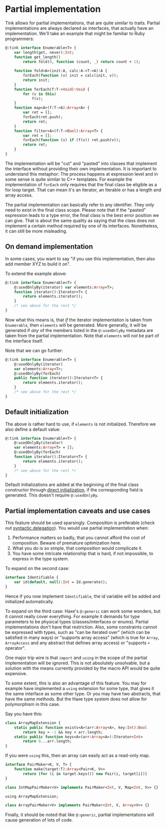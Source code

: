 # Partial implementation

Tink allows for partial implementations, that are quite similar to traits. Partial implementations are always declared as interfaces, that actually have an implementation. We'll take an example that might be familiar to Ruby programmers:

```haxe
@:tink interface Enumerable<T> {
    var length(get, never):Int;
    function get_length()
        return fold(0, function (count, _) return count + 1);
        
    function fold<A>(init:A, calc:A->T->A):A {
        forEach(function (v) init = calc(init, v));
        return init;
    }
    function forEach(f:T->Void):Void {
        for (v in this)
            f(v);
    }
    function map<A>(f:T->A):Array<A> {
        var ret = [];
        forEach(ret.push);
        return ret;
    }
    function filter<A>(f:T->Bool):Array<T> {
        var ret = [];
        forEach(function (v) if (f(v)) ret.push(v));
        return ret;
    }
}
```

The implementation will be "cut" and "pasted" into classes that implement the interface without providing their own implementation. It is important to understand this metaphor: The process happens at expression level and in some sense is quite similar to C++ templates. For example the implementation of `forEach` only requires that the final class be eligible as a for loop target. That can mean it's an Iterator, an Iterable or has a length and array access.

The partial implementation can basically refer to any identifier. They only need to exist in the final class scope. Please note that if the "pasted" expression leads to a type error, the final class is the best error position we can give. That is about the same quality as saying that the class does not implement a certain method required by one of its interfaces. Nonetheless, it can still be more misleading.

## On demand implementation

In some cases, you want to say "if you use this implementation, then also add member XYZ to build it on".

To extend the example above:

```haxe
@:tink interface Enumerable<T> {
    @:usedOnlyBy(iterator) var elements:Array<T>;
    function iterator():Iterator<T> {
        return elements.iterator();
    }
    /* see above for the rest */
}
```

Now what this means is, that *if* the iterator implementation is taken from `Enumerable`, then `elements` will be generated. More generally, it will be generated if *any* of the members listed in the `@:usedOnlyBy` metadata are taken from the partial implementation. Note that `elements` will *not* be part of the interface itself. 

Note that we can go further:

```haxe
@:tink interface Enumerable<T> {
    @:usedOnlyBy(iterator) 
    var elements:Array<T>;
    @:usedOnlyBy(forEach)
    public function iterator():Iterator<T> {
        return elements.iterator();
    }
    /* see above for the rest */
}
```

## Default initialization

The above is rather hard to use, if `elements` is not initialized. Therefore we also define a default value:

```haxe
@:tink interface Enumerable<T> {
    @:usedOnlyBy(iterator) 
    var elements:Array<T> = [];
    @:usedOnlyBy(forEach)
    function iterator():Iterator<T> {
        return elements.iterator();
    }
    /* see above for the rest */
}
```

Default initializations are added at the beginning of the final class constructor through [direct initialization](#direct-initialization), if the corresponding field is generated. This doesn't require `@:usedOnlyBy`.

## Partial implementation caveats and use cases

This feature should be used sparsingly. Composition is preferable (check out [syntactic delegation](#syntactic-delegation)). You would use partial implementation when:

1. Performance matters so badly, that you cannot afford the cost of composition. Beware of premature optimization here.
2. What you do is so simple, that composition would complicate it.
3. You have some intricate relationship that is hard, if not impossible, to express in the type system.

To expand on the second case:

```haxe
interface Identifiable {
    var id(default, null):Int = Id.generate();
}
```

Hence if you now implement `Identifiable`, the id variable will be added and initialized automatically.

To expand on the third case: Haxe's `@:generic` can work some wonders, but it cannot really cover everything. For example it demands for type parameters to be physical types (classes/interfaces or enums). Partial implementations don't have that restriction. Also, some constraints cannot be expressed with types, such as "can be iterated over" (which can be satisfied in many ways) or "supports array access" (which is true for `Array`, `ArrayAccess` and any abstract that defines array access) or "supports `+` operator".

One major trip wire is that `import` and `using` in the scope of the partial implementation will be ignored. This is not absolutely unsolvable, but a solution with the means currently provided by the macro API would be quite expensive.

To some extent, this is also an advantage of this feature. You may for example have implemented a `using` extension for some type, that gives it the same interface as some other type. Or you may have two abstracts, that have the same methods. But the Haxe type system does not allow for polymorphism in this case.

Say you have this:

```haxe
class ArrayMapExtension {
    static public function exists<A>(arr:Array<A>, key:Int):Bool
        return key > -1 && key < arr.length;
    static public function keys<A>(arr:Array<A>):Iterator<Int>
        return 0...arr.length;
}
```

If you were `using` this, then an array can easily act as a read-only map.

```haxe
interface PairMaker<K, V, T> {
    function make(target:T):Array<Pair<K, V>>
        return [for (i in target.keys()) new Pair(i, target[i])]
}

class IntMapPairMaker<V> implements PairMaker<Int, V, Map<Int, V>> {}

using ArrayMapExtension;

class ArrayPairMaker<V> implements PairMaker<Int, V, Array<V>> {}
```

Finally, it should be noted that like `@:generic`, partial implementations will cause generation of lots of code.

